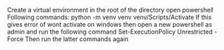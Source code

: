 Create a virtual environment in the root of the directory
open powershell
Following commands:
  python -m venv venv
  venv/Scripts/Activate
If this gives error of wont activate on windows then open a new powershell as admin and run the following command
  Set-ExecutionPolicy Unrestricted -Force 
Then run the latter commands again
